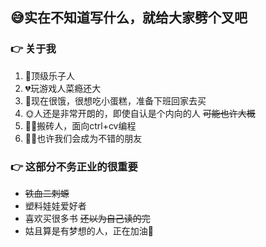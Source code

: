 ## 😅实在不知道写什么，就给大家劈个叉吧

### 👉 关于我

1. 🙋顶级乐子人
2. 💔玩游戏人菜瘾还大
3. 🍰现在很饿，很想吃小蛋糕，准备下班回家去买
4. 🌞人还是非常开朗的，即使自认是个内向的人 ~~可能也许大概~~
5. 👨‍💼搬砖人，面向ctrl+cv编程
6. 👯‍♂️也许我们会成为不错的朋友

### 👉 这部分不务正业的很重要

* ~~铁血二刺螈~~
* 塑料娃娃爱好者
* 喜欢买很多书 ~~还以为自己读的完~~
* 姑且算是有梦想的人，正在加油🙉
